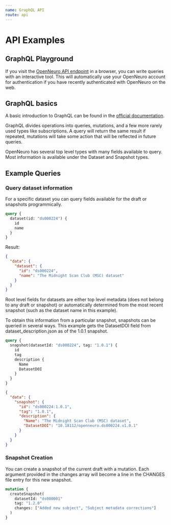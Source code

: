 ```yaml
---
name: GraphQL API
route: api
---
```


# API Examples

## GraphQL Playground

If you visit the [OpenNeuro API endpoint](https://openneuro.org/crn/graphql) in a browser, you can write queries with an interactive tool. This will automatically use your OpenNeuro account for authentication if you have recently authenticated with OpenNeuro on the web.

## GraphQL basics

A basic introduction to GraphQL can be found in the [official documentation](https://graphql.org/learn/).

GraphQL divides operations into queries, mutations, and a few more rarely used types like subscriptions. A query will return the same result if repeated, mutations will take some action that will be reflected in future queries.

OpenNeuro has several top level types with many fields available to query. Most information is available under the Dataset and Snapshot types.

## Example Queries

### Query dataset information

For a specific dataset you can query fields available for the draft or snapshots programmically.

```graphql
query {
  dataset(id: "ds000224") {
    id
    name
  }
}
```

Result:

```json
{
  "data": {
    "dataset": {
      "id": "ds000224",
      "name": "The Midnight Scan Club (MSC) dataset"
    }
  }
}
```

Root level fields for datasets are either top level metadata (does not belong to any draft or snapshot) or automatically determined from the most recent snapshot (such as the dataset name in this example).

To obtain this information from a particular snapshot, snapshots can be queried in several ways. This example gets the DatasetDOI field from dataset_description.json as of the 1.0.1 snapshot.

```graphql
query {
  snapshot(datasetId: "ds000224", tag: "1.0.1") {
    id
    tag
    description {
      Name
      DatasetDOI
    }
  }
}
```

```json
{
  "data": {
    "snapshot": {
      "id": "ds000224:1.0.1",
      "tag": "1.0.1",
      "description": {
        "Name": "The Midnight Scan Club (MSC) dataset",
        "DatasetDOI": "10.18112/openneuro.ds000224.v1.0.1"
      }
    }
  }
}
```

### Snapshot Creation

You can create a snapshot of the current draft with a mutation. Each argument provided in the changes array will become a line in the CHANGES file entry for this new snapshot.

```graphql
mutation {
  createSnapshot(
    datasetId: "ds000001"
    tag: "1.2.0"
    changes: ["Added new subject", "Subject metadata corrections"]
  )
}
```
